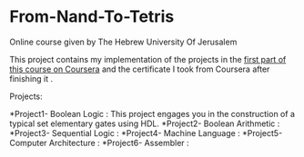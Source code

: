 # From-Nand-To-Tetris
Online course given by The Hebrew University Of Jerusalem

This project contains my implementation of the projects in the [first part of this course on Coursera](https://www.coursera.org/learn/build-a-computer) and the certificate I took from Coursera after finishing it .


Projects:

*Project1- Boolean Logic : This project engages you in the construction of a typical set elementary gates using HDL.
*Project2- Boolean Arithmetic :
*Project3- Sequential Logic :
*Project4- Machine Language :
*Project5- Computer Architecture :
*Project6- Assembler :
